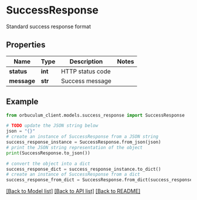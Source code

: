 # SuccessResponse

Standard success response format

## Properties

Name | Type | Description | Notes
------------ | ------------- | ------------- | -------------
**status** | **int** | HTTP status code | 
**message** | **str** | Success message | 

## Example

```python
from orbuculum_client.models.success_response import SuccessResponse

# TODO update the JSON string below
json = "{}"
# create an instance of SuccessResponse from a JSON string
success_response_instance = SuccessResponse.from_json(json)
# print the JSON string representation of the object
print(SuccessResponse.to_json())

# convert the object into a dict
success_response_dict = success_response_instance.to_dict()
# create an instance of SuccessResponse from a dict
success_response_from_dict = SuccessResponse.from_dict(success_response_dict)
```
[[Back to Model list]](../README.md#documentation-for-models) [[Back to API list]](../README.md#documentation-for-api-endpoints) [[Back to README]](../README.md)


